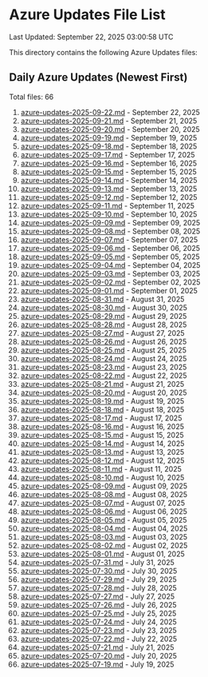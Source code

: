 # Azure Updates File List

Last Updated: September 22, 2025 03:00:58 UTC

This directory contains the following Azure Updates files:

## Daily Azure Updates (Newest First)

Total files: 66

1. [azure-updates-2025-09-22.md](./azure-updates-2025-09-22.md) - September 22, 2025
2. [azure-updates-2025-09-21.md](./azure-updates-2025-09-21.md) - September 21, 2025
3. [azure-updates-2025-09-20.md](./azure-updates-2025-09-20.md) - September 20, 2025
4. [azure-updates-2025-09-19.md](./azure-updates-2025-09-19.md) - September 19, 2025
5. [azure-updates-2025-09-18.md](./azure-updates-2025-09-18.md) - September 18, 2025
6. [azure-updates-2025-09-17.md](./azure-updates-2025-09-17.md) - September 17, 2025
7. [azure-updates-2025-09-16.md](./azure-updates-2025-09-16.md) - September 16, 2025
8. [azure-updates-2025-09-15.md](./azure-updates-2025-09-15.md) - September 15, 2025
9. [azure-updates-2025-09-14.md](./azure-updates-2025-09-14.md) - September 14, 2025
10. [azure-updates-2025-09-13.md](./azure-updates-2025-09-13.md) - September 13, 2025
11. [azure-updates-2025-09-12.md](./azure-updates-2025-09-12.md) - September 12, 2025
12. [azure-updates-2025-09-11.md](./azure-updates-2025-09-11.md) - September 11, 2025
13. [azure-updates-2025-09-10.md](./azure-updates-2025-09-10.md) - September 10, 2025
14. [azure-updates-2025-09-09.md](./azure-updates-2025-09-09.md) - September 09, 2025
15. [azure-updates-2025-09-08.md](./azure-updates-2025-09-08.md) - September 08, 2025
16. [azure-updates-2025-09-07.md](./azure-updates-2025-09-07.md) - September 07, 2025
17. [azure-updates-2025-09-06.md](./azure-updates-2025-09-06.md) - September 06, 2025
18. [azure-updates-2025-09-05.md](./azure-updates-2025-09-05.md) - September 05, 2025
19. [azure-updates-2025-09-04.md](./azure-updates-2025-09-04.md) - September 04, 2025
20. [azure-updates-2025-09-03.md](./azure-updates-2025-09-03.md) - September 03, 2025
21. [azure-updates-2025-09-02.md](./azure-updates-2025-09-02.md) - September 02, 2025
22. [azure-updates-2025-09-01.md](./azure-updates-2025-09-01.md) - September 01, 2025
23. [azure-updates-2025-08-31.md](./azure-updates-2025-08-31.md) - August 31, 2025
24. [azure-updates-2025-08-30.md](./azure-updates-2025-08-30.md) - August 30, 2025
25. [azure-updates-2025-08-29.md](./azure-updates-2025-08-29.md) - August 29, 2025
26. [azure-updates-2025-08-28.md](./azure-updates-2025-08-28.md) - August 28, 2025
27. [azure-updates-2025-08-27.md](./azure-updates-2025-08-27.md) - August 27, 2025
28. [azure-updates-2025-08-26.md](./azure-updates-2025-08-26.md) - August 26, 2025
29. [azure-updates-2025-08-25.md](./azure-updates-2025-08-25.md) - August 25, 2025
30. [azure-updates-2025-08-24.md](./azure-updates-2025-08-24.md) - August 24, 2025
31. [azure-updates-2025-08-23.md](./azure-updates-2025-08-23.md) - August 23, 2025
32. [azure-updates-2025-08-22.md](./azure-updates-2025-08-22.md) - August 22, 2025
33. [azure-updates-2025-08-21.md](./azure-updates-2025-08-21.md) - August 21, 2025
34. [azure-updates-2025-08-20.md](./azure-updates-2025-08-20.md) - August 20, 2025
35. [azure-updates-2025-08-19.md](./azure-updates-2025-08-19.md) - August 19, 2025
36. [azure-updates-2025-08-18.md](./azure-updates-2025-08-18.md) - August 18, 2025
37. [azure-updates-2025-08-17.md](./azure-updates-2025-08-17.md) - August 17, 2025
38. [azure-updates-2025-08-16.md](./azure-updates-2025-08-16.md) - August 16, 2025
39. [azure-updates-2025-08-15.md](./azure-updates-2025-08-15.md) - August 15, 2025
40. [azure-updates-2025-08-14.md](./azure-updates-2025-08-14.md) - August 14, 2025
41. [azure-updates-2025-08-13.md](./azure-updates-2025-08-13.md) - August 13, 2025
42. [azure-updates-2025-08-12.md](./azure-updates-2025-08-12.md) - August 12, 2025
43. [azure-updates-2025-08-11.md](./azure-updates-2025-08-11.md) - August 11, 2025
44. [azure-updates-2025-08-10.md](./azure-updates-2025-08-10.md) - August 10, 2025
45. [azure-updates-2025-08-09.md](./azure-updates-2025-08-09.md) - August 09, 2025
46. [azure-updates-2025-08-08.md](./azure-updates-2025-08-08.md) - August 08, 2025
47. [azure-updates-2025-08-07.md](./azure-updates-2025-08-07.md) - August 07, 2025
48. [azure-updates-2025-08-06.md](./azure-updates-2025-08-06.md) - August 06, 2025
49. [azure-updates-2025-08-05.md](./azure-updates-2025-08-05.md) - August 05, 2025
50. [azure-updates-2025-08-04.md](./azure-updates-2025-08-04.md) - August 04, 2025
51. [azure-updates-2025-08-03.md](./azure-updates-2025-08-03.md) - August 03, 2025
52. [azure-updates-2025-08-02.md](./azure-updates-2025-08-02.md) - August 02, 2025
53. [azure-updates-2025-08-01.md](./azure-updates-2025-08-01.md) - August 01, 2025
54. [azure-updates-2025-07-31.md](./azure-updates-2025-07-31.md) - July 31, 2025
55. [azure-updates-2025-07-30.md](./azure-updates-2025-07-30.md) - July 30, 2025
56. [azure-updates-2025-07-29.md](./azure-updates-2025-07-29.md) - July 29, 2025
57. [azure-updates-2025-07-28.md](./azure-updates-2025-07-28.md) - July 28, 2025
58. [azure-updates-2025-07-27.md](./azure-updates-2025-07-27.md) - July 27, 2025
59. [azure-updates-2025-07-26.md](./azure-updates-2025-07-26.md) - July 26, 2025
60. [azure-updates-2025-07-25.md](./azure-updates-2025-07-25.md) - July 25, 2025
61. [azure-updates-2025-07-24.md](./azure-updates-2025-07-24.md) - July 24, 2025
62. [azure-updates-2025-07-23.md](./azure-updates-2025-07-23.md) - July 23, 2025
63. [azure-updates-2025-07-22.md](./azure-updates-2025-07-22.md) - July 22, 2025
64. [azure-updates-2025-07-21.md](./azure-updates-2025-07-21.md) - July 21, 2025
65. [azure-updates-2025-07-20.md](./azure-updates-2025-07-20.md) - July 20, 2025
66. [azure-updates-2025-07-19.md](./azure-updates-2025-07-19.md) - July 19, 2025
